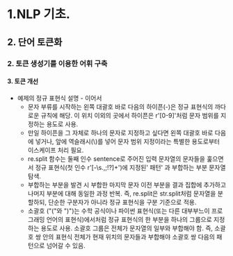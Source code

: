 # 1.NLP 기초.
## 2. 단어 토큰화
### 2. 토큰 생성기를 이용한 어휘 구축
#### 3. 토큰 개선
- 예제의 정규 표현식 설명 - 이어서
  - 문자 부류를 시작하는 왼쪽 대괄호 바로 다음의 하이픈(-)은 정규 표현식의 까다로운 규칙에 해당. 이 위치 이외의 곳에서 하이픈은 r'[0-9]'처럼 문자 범위를 지정하는 용도로 사용.
  - 만일 하이픈을 그 자체로 하나의 문자로 지정하고 싶다면 왼쪽 대괄호 바로 다음에 넣거나, 앞에 역슬래시(\\)를 넣어 문자 범위 지정이라는 특별한 용도로부터 이스케이프 처리 필요.
  - re.split 함수는 둘째 인수 sentence로 주어진 입력 문자열의 문자들을 훑으면서 정규 표현식(첫 인수 r'[-\s.,;!?]+')에 지정된' 패턴' 과 부합하는 부분 문자열 탐색.
  - 부합하는 부분을 발견 시 부합한 마지막 문자 이전 부분을 결과 집합에 추가하고 나머지 부분에 대해 동일한 과정 반복. 즉, re.split은 str.split처럼 문자열을 분할하되, 단순한 구분자가 아니라 정규 표현식을 구분 기준으로 적용.
  - 소괄호 ("("와 ")")는 수학 공식이나 파이썬 표현식(또는 다른 대부부느이 프로그래밍 언어의 표현식)에서처럼 정규 표현식의 한 부분을 하나의 그룹으로 지정하는 용도로 사용. 소괄호 그룹은 전체가 문자열의 일부와 부합해야 함. 즉, 소괄호 쌍 안의 표현식 전체가 현재 위치의 문자들과 부합해야 소괄호 쌍 다음의 패턴으로 넘어갈 수 있음.

